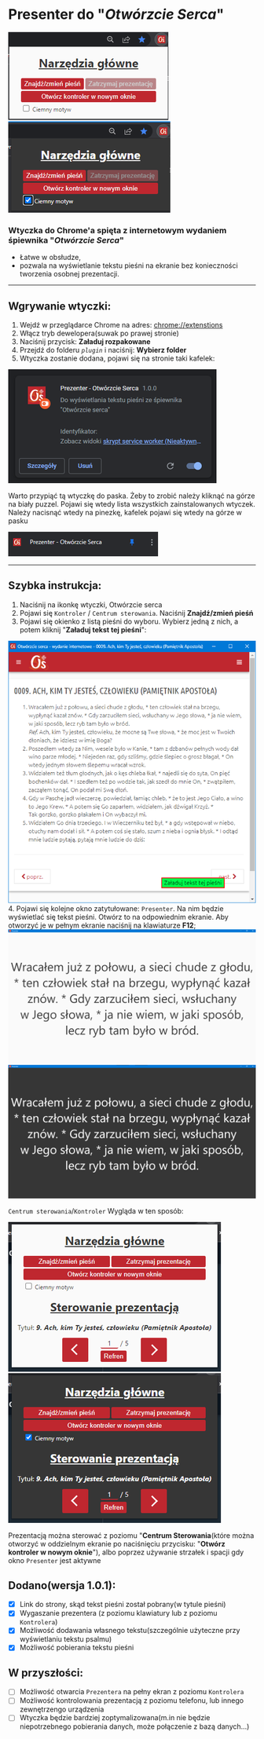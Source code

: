 # Presenter do "*Otwórzcie Serca*"
![jasne centrum dowodzenia](preview/light_centre.png)
![ciemne centrum dowodzenia](preview/dark_centre.png)

### Wtyczka do Chrome'a spięta z internetowym wydaniem śpiewnika "*Otwórzcie Serca*"

- Łatwe w obsłudze, 
- pozwala na wyświetlanie tekstu pieśni na ekranie bez konieczności tworzenia osobnej prezentacji.

---
## Wgrywanie wtyczki:
1. Wejdź w przeglądarce Chrome na adres: [chrome://extenstions](chrome://extenstions)
2. Włącz tryb dewelopera(suwak po prawej stronie)
3. Naciśnij przycisk: **Załaduj rozpakowane**
4. Przejdź do folderu *`plugin`* i naciśnij: **Wybierz folder**
5. Wtyczka zostanie dodana, pojawi się na stronie taki kafelek:

![loaded exenstion](preview/loaded_extenstion.png)

Warto przypiąć tą wtyczkę do paska. Żeby to zrobić należy kliknąć na górze na biały puzzel. Pojawi się wtedy lista wszystkich zainstalowanych wtyczek. Należy nacisnąć wtedy na pinezkę, kafelek pojawi się wtedy na górze w pasku

![pinned extension](preview/pinned.png)

---
## Szybka instrukcja:
1. Naciśnij na ikonkę wtyczki, Otwórzcie serca
2. Pojawi się `Kontroler` / `Centrum sterowania`. Naciśnij **Znajdź/zmień pieśń**
3. Pojawi się okienko z listą pieśni do wyboru. Wybierz jedną z nich, a potem kliknij "**Załaduj tekst tej pieśni**":

![song_searcher.png](preview/song_search.png)
4. Pojawi się kolejne okno zatytułowane: `Presenter`. Na nim będzie wyświetlać się tekst pieśni. Otwórz to na odpowiednim ekranie. Aby otworzyć je w pełnym ekranie naciśnij na klawiaturze **F12**;
![](preview/light_presenter.png)
![](preview/dark_presenter.png)

`Centrum sterowania`/`Kontroler` Wygląda w ten sposób:

![](preview/light_ready_centre.png) ![](preview/dark_ready_centre.png)

Prezentacją można sterować z poziomu "**Centrum Sterowania**(które można otworzyć w oddzielnym ekranie po naciśnięciu przycisku: "**Otwórz kontroler w nowym oknie**"), albo poprzez używanie strzałek i spacji gdy okno `Presenter` jest aktywne
## Dodano(wersja 1.0.1):
- [x] Link do strony, skąd tekst pieśni został pobrany(w tytule pieśni)
- [x] Wygaszanie prezentera (z poziomu klawiatury lub z poziomu `Kontrolera`) 
- [x] Możliwość dodawania własnego tekstu(szczególnie użyteczne przy wyświetlaniu tekstu psalmu)
- [x] Możliwość pobierania tekstu pieśni
## W przyszłości:
- [ ] Możliwość otwarcia `Prezentera` na pełny ekran z poziomu `Kontrolera`
- [ ] Możliwość kontrolowania prezentacją z poziomu telefonu, lub innego zewnętrzengo urządzenia
- [ ] Wtyczka będzie bardziej zoptymalizowana(m.in nie będzie niepotrzebnego pobierania danych, może połączenie z bazą danych...)